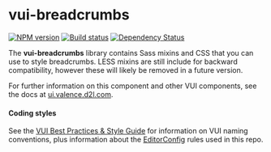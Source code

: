 # vui-breadcrumbs
[![NPM version][npm-image]][npm-url]
[![Build status][ci-image]][ci-url]
[![Dependency Status][dependencies-image]][dependencies-url]

The **vui-breadcrumbs** library contains Sass mixins and CSS that you can use to style breadcrumbs. LESS mixins are still include for backward compatibility, however these will likely be removed in a future version.

For further information on this component and other VUI components, see the docs at [ui.valence.d2l.com](http://ui.valence.d2l.com/).

[npm-url]: https://www.npmjs.org/package/vui-breadcrumbs
[npm-image]: https://img.shields.io/npm/v/vui-breadcrumbs.svg
[ci-url]: https://travis-ci.org/Brightspace/valence-ui-breadcrumbs
[ci-image]: https://travis-ci.org/Brightspace/valence-ui-breadcrumbs.svg?branch=master
[dependencies-url]: https://david-dm.org/brightspace/valence-ui-breadcrumbs
[dependencies-image]: https://img.shields.io/david/Brightspace/valence-ui-breadcrumbs.svg

#### Coding styles
See the [VUI Best Practices & Style Guide](https://github.com/Brightspace/valence-ui-docs/wiki/Best-Practices-&-Style-Guide) for information on VUI naming conventions, plus information about the [EditorConfig](http://editorconfig.org) rules used in this repo.


